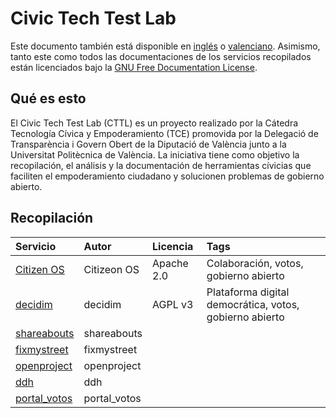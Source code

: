 # Civic Tech Test Lab
Este documento también está disponible en [inglés](README_en.md) o [valenciano](/README_cat.md). Asimismo, tanto este como todos las documentaciones de los servicios recopilados están licenciados bajo la [GNU Free Documentation License](/LICENSE).

## Qué es esto
El Civic Tech Test Lab (CTTL) es un proyecto realizado por la Cátedra Tecnología Cívica y Empoderamiento (TCE) promovida por la Delegació de Transparència i Govern Obert de la Diputació de València junto a la Universitat Politècnica de València. La iniciativa tiene como objetivo la recopilación, el análisis y la documentación de herramientas cívicias que faciliten el empoderamiento ciudadano y solucionen problemas de gobierno abierto.

## Recopilación

| Servicio   | Autor       | Licencia   | Tags |
| :--------- | :---------- | :--------- | :------ |
| [Citizen OS](/citizenos) | Citizeon OS | Apache 2.0 | Colaboración, votos, gobierno abierto|
| [decidim](/decidim) | decidim | AGPL v3 | Plataforma digital democrática, votos, gobierno abierto |
| [shareabouts](/shareabouts) | shareabouts | |
| [fixmystreet](/fixmystreet) | fixmystreet | |
| [openproject](/openproject) | openproject | |
| [ddh](/ddh) | ddh | |
| [portal_votos](/portal_votos) | portal_votos | |
